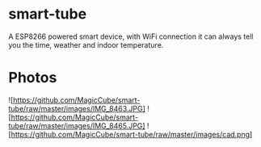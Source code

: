 # smart-tube
A ESP8266 powered smart device, with WiFi connection it can always tell you the time, weather and indoor temperature.

# Photos
![https://github.com/MagicCube/smart-tube/raw/master/images/IMG_8463.JPG]
![https://github.com/MagicCube/smart-tube/raw/master/images/IMG_8465.JPG]
![https://github.com/MagicCube/smart-tube/raw/master/images/cad.png]
